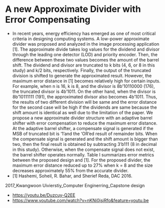 # A new Approximate Divider with Error Compensating
- In recent years, energy efficiency has emerged as one of most critical criteria in designing computing systems. A
low-power approximate divider was proposed and analyzed in the image processing application [1]. The
approximate divide takes log values for the dividend and divisor through the leading one detector (LOD) and
priority encoder.  Then, the difference between these two values becomes the amount of the
barrel shift. The dividend and divisor are truncated to k bits (4, 6, or 8 in this study) and k/2 bits, respectively.
Finally, the output of the truncated division is shifted to generate the approximated result. However, the maximum
error distance in [1] becomes relatively high for certain inputs. For example, when n is 16, k is 8, and the divisor
is 8b’10110000 (176), the truncated divisor is 4b’1011. On the other hand, when the divisor is 8b’10111111 (191),
the approximated divisor also becomes 4b’1011. Thus, the results of two different division will be same and the
error distance for the second case will be high if the dividends are same because the shift amount is identical as
well due to the limitation of the paper. We propose a new approximate divider structure with an adaptive barrel
shifter with error compensation to reduce the maximum error distance. At the adaptive barrel shifter, a compensate
signal is generated if the MSB of truncated bit is ‘1’and the ‘OR’ed result of remainder bits.
When the compensate signal is generated and the shift amount is bigger than two, then the final result is obtained
by subtracting 3’b111 (8 in decimal in this study). Otherwise, when the compensate signal does not exist, the barrel
shifter operates normally. Table I summarizes error metrics between the proposed design and [1]. For the proposed
divider, the maximum error distance reduced up to 27% when k = 8 and the size decreases approximately 55% from the accurate divider.
- [1] Hashemi, Soheil, R. Bahar, and Sherief Reda, DAC 2016.

2017_Kwangwoon Uivierstiy_Computer Enginerring_Capstone design
- https://youtu.be/Duzcuy-Q2EE
- https://www.youtube.com/watch?v=nKNi0jsjRfo&feature=youtu.be
